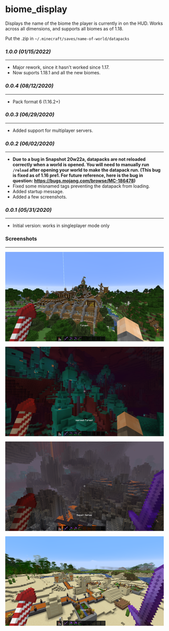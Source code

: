# biome_display

Displays the name of the biome the player is currently in on the HUD.
Works across all dimensions, and supports all biomes as of 1.18.

Put the .zip in `~/.minecraft/saves/name-of-world/datapacks`

### *1.0.0 (01/15/2022)*
------------------------
- Major rework, since it hasn't worked since 1.17.
- Now suports 1.18.1 and all the new biomes.

### *0.0.4 (08/12/2020)*
------------------------
- Pack format 6 (1.16.2+)

### *0.0.3 (06/29/2020)*
------------------------
- Added support for multiplayer servers.

### *0.0.2 (06/02/2020)*
------------------------
- **Due to a bug in Snapshot 20w22a, datapacks are not reloaded correctly when a world is opened. You will need to manually run `/reload` after opening your world to make the datapack run. (This bug is fixed as of 1.16 pre1. For future reference, here is the bug in question: https://bugs.mojang.com/browse/MC-186478)**
- Fixed some misnamed tags preventing the datapack from loading.
- Added startup message.
- Added a few screenshots.

### *0.0.1 (05/31/2020)*
------------------------
- Initial version: works in singleplayer mode only

### Screenshots
----------------------
![alt text](screen1.png "screenshot 1")

![alt text](screen2.png "screenshot 2")

![alt text](screen3.png "screenshot 3")

![alt text](screen4.png "screenshot 4")
